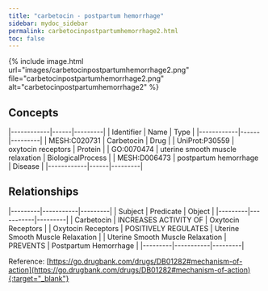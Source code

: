 ```yaml
---
title: "carbetocin - postpartum hemorrhage"
sidebar: mydoc_sidebar
permalink: carbetocinpostpartumhemorrhage2.html
toc: false 
---
```


{% include image.html url="images/carbetocinpostpartumhemorrhage2.png" file="carbetocinpostpartumhemorrhage2.png" alt="carbetocinpostpartumhemorrhage2" %}

## Concepts

|------------|------|---------|
| Identifier | Name | Type    |
|------------|------|---------|
| MESH:C020731 | Carbetocin | Drug |
| UniProt:P30559 | oxytocin receptors | Protein |
| GO:0070474 | uterine smooth muscle relaxation | BiologicalProcess |
| MESH:D006473 | postpartum hemorrhage | Disease |
|------------|------|---------|

## Relationships

|---------|-----------|---------|
| Subject | Predicate | Object  |
|---------|-----------|---------|
| Carbetocin | INCREASES ACTIVITY OF | Oxytocin Receptors |
| Oxytocin Receptors | POSITIVELY REGULATES | Uterine Smooth Muscle Relaxation |
| Uterine Smooth Muscle Relaxation | PREVENTS | Postpartum Hemorrhage |
|---------|-----------|---------|

Reference: [https://go.drugbank.com/drugs/DB01282#mechanism-of-action](https://go.drugbank.com/drugs/DB01282#mechanism-of-action){:target="_blank"}